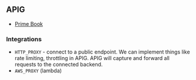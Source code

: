## APIG

- [Prime Book](https://www.alexdebrie.com/posts/api-gateway-elements/#roadmap-the-three-basic-parts)

### Integrations

- `HTTP_PROXY` - connect to a public endpoint. We can implement things like rate limiting, throttling in APIG. APIG will capture and forward
all requests to the connected backend.
- `AWS_PROXY` (lambda)